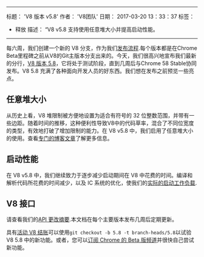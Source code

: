 ***

标题： 'V8 版本 v5.8'
作者： 'V8团队'
日期： 2017-03-20 13：33：37
标签：

*   释放
    描述： “V8 v5.8 支持使用任意堆大小并提高启动性能。

***

每六周，我们创建一个新的 V8 分支，作为我们[发布流程](/docs/release-process).每个版本都是在Chrome Beta里程碑之前从V8的Git主版本分支出来的。今天，我们很高兴地宣布我们最新的分行，[V8 版本 5.8](https://chromium.googlesource.com/v8/v8.git/+log/branch-heads/5.8)，它将处于测试阶段，直到几周后与Chrome 58 Stable协同发布。V8 5.8 充满了各种面向开发人员的好东西。我们想在发布之前预览一些亮点。

## 任意堆大小

从历史上看，V8 堆限制被方便地设置为适合有符号的 32 位整数范围，并带有一些边距。随着时间的推移，这种便利性导致V8中的代码草率，混合了不同位宽度的类型，有效地打破了增加限制的能力。在 V8 v5.8 中，我们启用了任意堆大小的使用。查看[专门的博客文章](/blog/heap-size-limit)了解更多信息。

## 启动性能

在 V8 v5.8 中，我们继续致力于逐步减少启动期间在 V8 中花费的时间。编译和解析代码所花费的时间减少，以及 IC 系统的优化，使我们的[实际的启动工作负载](/blog/real-world-performance).

## V8 接口

请查看我们的[API 更改摘要](https://docs.google.com/document/d/1g8JFi8T_oAE\_7uAri7Njtig7fKaPDfotU6huOa1alds/edit).本文档在每个主要版本发布几周后定期更新。

具有[活动 V8 结账](/docs/source-code#using-git)可以使用`git checkout -b 5.8 -t branch-heads/5.8`以试验 V8 5.8 中的新功能。或者，您可以[订阅 Chrome 的 Beta 版频道](https://www.google.com/chrome/browser/beta.html)并很快自己尝试新功能。
